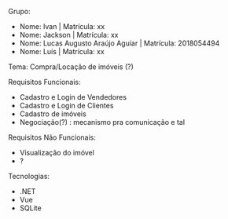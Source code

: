 Grupo:

- Nome: Ivan                        | Matrícula: xx
- Nome: Jackson                     | Matrícula: xx
- Nome: Lucas Augusto Araújo Aguiar | Matrícula: 2018054494
- Nome: Luís                        | Matrícula: xx


Tema: Compra/Locação de imóveis (?)

Requisitos Funcionais:

- Cadastro e Login de Vendedores
- Cadastro e Login de Clientes
- Cadastro de imóveis
- Negociação(?) : mecanismo pra comunicação e tal

Requisitos Não Funcionais:
- Visualização do imóvel
- ?

Tecnologias:

- .NET
- Vue
- SQLite